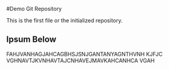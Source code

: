#Demo Git Repository

This is the first file or the initialized repository.

## Ipsum Below 

FAHJVANHAGJAHCAGBHSJSNJGANTANYAGNTHVNH KJFJC VGHNAVTJKVNHAVTAJCNHAVEJMAVKAHCANHCA VGAH